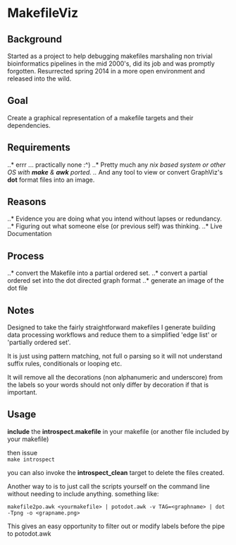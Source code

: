 
# MakefileViz #

## Background ##
Started as a project to help debugging makefiles marshaling non trivial bioinformatics 
pipelines in the mid 2000's, did its job and was promptly forgotten.
Resurrected spring 2014 in a more open environment and released into the wild. 

## Goal ##

Create a graphical representation of a makefile targets and their dependencies.


## Requirements ##
..* errr ... practically none :^)
..* Pretty much any *nix based system or other OS with __make__ & __awk__ ported.
..* And any tool to view or convert GraphViz's __dot__ format files into an image.
	
## Reasons ##

..* Evidence you are doing what you intend without lapses or redundancy.
..* Figuring out what someone else (or previous self) was thinking.
..* Live Documentation 

## Process ##

..* convert the Makefile into a partial ordered set.
..* convert a partial ordered set into the dot directed graph format
..* generate an image of the dot file

## Notes ##
Designed to take the fairly straightforward makefiles 
I generate building data processing workflows
and reduce them to a simplified 'edge list' or 'partially ordered set'. 

It is just using pattern matching, not full o parsing so it 
will not understand suffix rules, conditionals or looping etc.

It will remove all the decorations (non alphanumeric and underscore) from the labels
so your words should not only differ by decoration if that is important.
 
## Usage ##

__include__ the __introspect.makefile__ in your makefile
(or another file included by your makefile)
	
then  issue  
```make introspect```
		
you can also invoke the **introspect_clean** target to delete the files created.


Another way to is to just call the scripts yourself on the command line 
without needing to include anything. something like:
```	
makefile2po.awk <yourmakefile> | potodot.awk -v TAG=<graphname> | dot -Tpng -o <grapname.png>
```

This gives an easy opportunity to filter out  or modify labels before the pipe to potodot.awk




